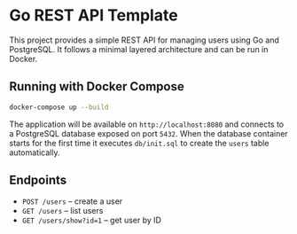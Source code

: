 # Go REST API Template

This project provides a simple REST API for managing users using Go and PostgreSQL. It follows a minimal layered architecture and can be run in Docker.

## Running with Docker Compose

```bash
docker-compose up --build
```

The application will be available on `http://localhost:8080` and connects to a PostgreSQL database exposed on port `5432`.
When the database container starts for the first time it executes `db/init.sql` to
create the `users` table automatically.

## Endpoints

- `POST /users` – create a user
- `GET /users` – list users
- `GET /users/show?id=1` – get user by ID

